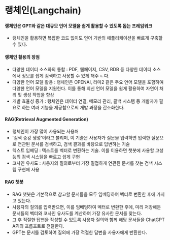 # 랭체인(Langchain)

#### 랭체인은 GPT와 같은 대규모 언어 모델을 쉽게 활용할 수 있도록 돕는 프레임워크
- 랭체인을 활용하면 복잡한 코드 없이도 언어 기반의 애플리케이션을 빠르게 구축할 수 있다.

#### 랭체인 활용의 장점
- 다양한 데이터 소스와의 통합 : PDF, 웹페이지, CSV, RDB 등 다양한 데이터 소스에서 정보를 쉽게 검색하고 사용할 수 있게 해주 ㄴ다.
- 다양한 언어 모델 활용 : 랭체인은 OPENAI, 라마2 같은 주요 언어 모델을 포함하여 다양한 언어 모델을 지원한다. 이를 통해 최신 언어 모델을 쉽게 활용하여 자연어 처리 및 생성 작업을 향상
- 개발 효율성 증가 : 랭체인은 데이터 연결, 메모리 관리, 콜백 시스템 등 개발자가 필요로 하는 여러 기능을 제공함으로써 개발 과정을 간소화한다.

#### RAG(Retrieval Augmented Generation)
- 랭체인이 가장 많이 사용되는 사용처
- '검색 증강 생성'이라고 불리며, 이 기술은 사용자가 질문을 입력하면 입력한 질문으로 연관된 문서를 검색하고, 검색 결과를 바탕으로 답변하는 기술
- 텍스트 임베딩 : 텍스트를 벡터로 변환하는 기술. 이를 이용하면 챗봇에 사용할 고성능의 검색 시스템을 빠르고 쉽게 구현
- 코사인 유사도 : 사용자의 질의로부터 가장 밀접하게 연관된 문서를 찾는 검색 시스템 구현에 사용

#### RAG 챗봇
- RAG 챗봇은 기본적으로 참고할 문서들을 모두 임베딩하여 벡터로 변환한 후에 가지고 있는다.
- 사용자의 질의를 입력받으면, 이를 임베딩하여 벡터로 변환한 후에, 미리 저장해둔 문서들의 벡터와 코사인 유사도를 계산하여 가장 유사한 문서를 찾는다.
- 그 후 적절한 답변을 작성할 수 있도록 사용자 질의와 함께 해당 문서들을 ChatGPT API의 프롬프트로 전달한다.
- GPT는 문서를 검토하여 질의에 가장 적절한 답변을 사용자에게 반환한다.
